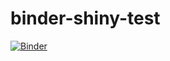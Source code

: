 # binder-shiny-test

[![Binder](https://binder.let.ethz.ch/badge_logo.svg)](https://binder.let.ethz.ch/v2/gh/KatrinIB/binder-shiny-test/HEAD)
